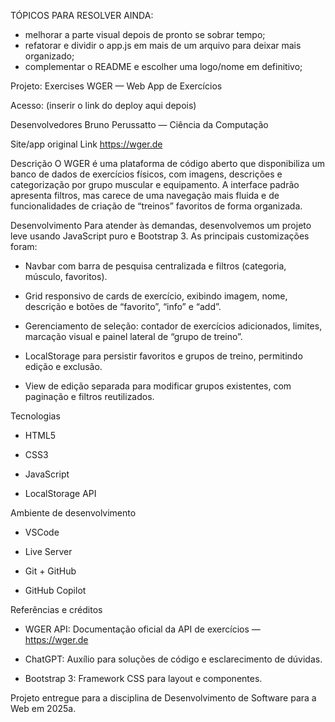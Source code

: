TÓPICOS PARA RESOLVER AINDA:

- melhorar a parte visual depois de pronto se sobrar tempo;
- refatorar e dividir o app.js em mais de um arquivo para deixar mais organizado;
- complementar o README e escolher uma logo/nome em definitivo;

Projeto: Exercises WGER — Web App de Exercícios

Acesso: (inserir o link do deploy aqui depois)

Desenvolvedores
Bruno Perussatto — Ciência da Computação

Site/app original
Link
https://wger.de

Descrição
O WGER é uma plataforma de código aberto que disponibiliza um banco de dados de exercícios físicos, com imagens, descrições e categorização 
por grupo muscular e equipamento. A interface padrão apresenta filtros, mas carece de uma navegação mais fluida e de funcionalidades de 
criação de “treinos” favoritos de forma organizada.

Desenvolvimento
Para atender às demandas, desenvolvemos um projeto leve usando JavaScript puro e Bootstrap 3. As principais customizações foram:

- Navbar com barra de pesquisa centralizada e filtros (categoria, músculo, favoritos).

- Grid responsivo de cards de exercício, exibindo imagem, nome, descrição e botões de “favorito”, “info” e “add”.

- Gerenciamento de seleção: contador de exercícios adicionados, limites, marcação visual e painel lateral de “grupo de treino”.

- LocalStorage para persistir favoritos e grupos de treino, permitindo edição e exclusão.

- View de edição separada para modificar grupos existentes, com paginação e filtros reutilizados.

Tecnologias
- HTML5

- CSS3 

- JavaScript

- LocalStorage API

Ambiente de desenvolvimento
- VSCode

- Live Server

- Git + GitHub

- GitHub Copilot

Referências e créditos
- WGER API: Documentação oficial da API de exercícios — https://wger.de

- ChatGPT: Auxílio para soluções de código e esclarecimento de dúvidas.

- Bootstrap 3: Framework CSS para layout e componentes.

Projeto entregue para a disciplina de Desenvolvimento de Software para a Web em 2025a.
